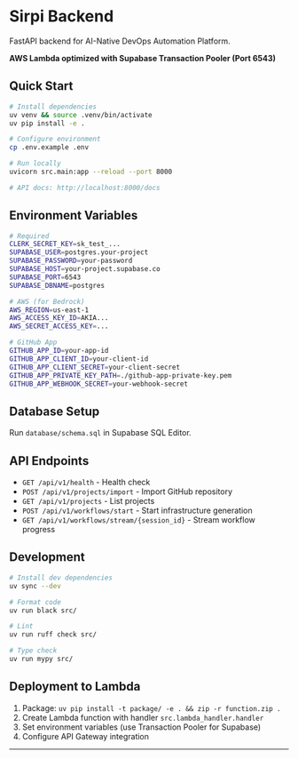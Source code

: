 # Sirpi Backend

FastAPI backend for AI-Native DevOps Automation Platform.

**AWS Lambda optimized with Supabase Transaction Pooler (Port 6543)**

## Quick Start

```bash
# Install dependencies
uv venv && source .venv/bin/activate
uv pip install -e .

# Configure environment
cp .env.example .env

# Run locally
uvicorn src.main:app --reload --port 8000

# API docs: http://localhost:8000/docs
```

## Environment Variables

```bash
# Required
CLERK_SECRET_KEY=sk_test_...
SUPABASE_USER=postgres.your-project
SUPABASE_PASSWORD=your-password
SUPABASE_HOST=your-project.supabase.co
SUPABASE_PORT=6543
SUPABASE_DBNAME=postgres

# AWS (for Bedrock)
AWS_REGION=us-east-1
AWS_ACCESS_KEY_ID=AKIA...
AWS_SECRET_ACCESS_KEY=...

# GitHub App
GITHUB_APP_ID=your-app-id
GITHUB_APP_CLIENT_ID=your-client-id
GITHUB_APP_CLIENT_SECRET=your-client-secret
GITHUB_APP_PRIVATE_KEY_PATH=./github-app-private-key.pem
GITHUB_APP_WEBHOOK_SECRET=your-webhook-secret
```

## Database Setup

Run `database/schema.sql` in Supabase SQL Editor.

## API Endpoints

- `GET /api/v1/health` - Health check
- `POST /api/v1/projects/import` - Import GitHub repository
- `GET /api/v1/projects` - List projects
- `POST /api/v1/workflows/start` - Start infrastructure generation
- `GET /api/v1/workflows/stream/{session_id}` - Stream workflow progress

## Development

```bash
# Install dev dependencies
uv sync --dev

# Format code
uv run black src/

# Lint
uv run ruff check src/

# Type check
uv run mypy src/
```

## Deployment to Lambda

1. Package: `uv pip install -t package/ -e . && zip -r function.zip .`
2. Create Lambda function with handler `src.lambda_handler.handler`
3. Set environment variables (use Transaction Pooler for Supabase)
4. Configure API Gateway integration

---


